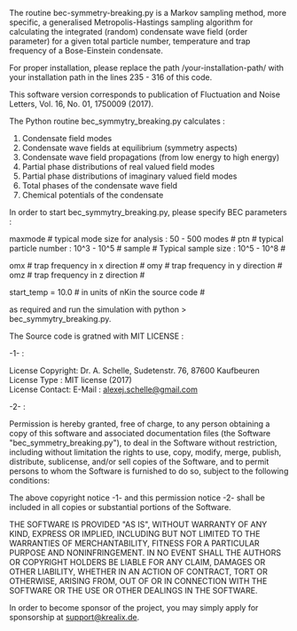 
   The routine bec-symmetry-breaking.py is a Markov sampling method, more specific, a generalised Metropolis-Hastings sampling algorithm for calculating the
   integrated (random) condensate wave field (order parameter) for a given total particle number, 
   temperature and trap frequency of a Bose-Einstein condensate.
   
   For proper installation, please replace the path /your-installation-path/ with your installation path in the lines 235 - 316 of this code.
  
   This software version corresponds to publication of Fluctuation and Noise Letters, Vol. 16, No. 01, 1750009 (2017). 

   The Python routine bec_symmytry_breaking.py calculates :

   1. Condensate field modes   	    	            	    	            	    	        
   2. Condensate wave fields at equilibrium (symmetry aspects)    
   3. Condensate wave field propagations (from low energy to high energy)    
   4. Partial phase distributions of real valued field modes    
   5. Partial phase distributions of imaginary valued field modes    
   6. Total phases of the condensate wave field
   7. Chemical potentials of the condensate 
    
   In order to start bec_symmytry_breaking.py, please specify BEC parameters :
   
   maxmode # typical mode size for analysis : 50 - 500 modes #
   ptn # typical particle number : 10^3 - 10^5 #
   sample # Typical sample size : 10^5 - 10^8 #

   omx # trap frequency in x direction #
   omy # trap frequency in y direction # 
   omz # trap frequency in z direction #

   start_temp = 10.0 # in units of nKin the source code #
   
   as required and run the simulation with python > bec_symmytry_breaking.py. 
 
   The Source code is gratned with MIT LICENSE : 
   
   -1- : 
 
   License Copyright:  Dr. A. Schelle, Sudetenstr. 76, 87600 Kaufbeuren <br>
   License Type :      MIT license (2017) <br>
   License Contact:    E-Mail : alexej.schelle@gmail.com <br>


   -2- : 

   Permission is hereby granted, free of charge, to any person obtaining a copy of this software and associated documentation files 
   (the Software "bec_symmetry_breaking.py"), to deal in the Software without restriction, including without limitation the rights to use, 
   copy, modify, merge, publish, distribute, sublicense, and/or sell copies of the Software, and to permit persons to whom the Software is 
   furnished to do so, subject to the following conditions:
 
   The above copyright notice -1- and this permission notice -2- shall be included in all copies or substantial portions of the Software.
 
   THE SOFTWARE IS PROVIDED "AS IS", WITHOUT WARRANTY OF ANY KIND, EXPRESS OR IMPLIED, INCLUDING BUT NOT LIMITED TO THE WARRANTIES OF MERCHANTABILITY, 
   FITNESS FOR A PARTICULAR PURPOSE AND NONINFRINGEMENT. IN NO EVENT SHALL THE AUTHORS OR COPYRIGHT HOLDERS BE LIABLE FOR ANY CLAIM, DAMAGES OR OTHER LIABILITY, 
   WHETHER IN AN ACTION OF CONTRACT, TORT OR OTHERWISE, ARISING FROM, OUT OF OR IN CONNECTION WITH THE SOFTWARE OR THE USE OR OTHER DEALINGS IN THE SOFTWARE.

   In order to become sponsor of the project, you may simply apply for sponsorship at support@krealix.de. 
